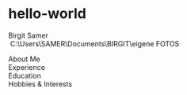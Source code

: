 # hello-world
<html>
 <head>
  
  Birgit Samer </head>
<br>
<img> 
 C:\Users\SAMER\Documents\BIRGIT\eigene FOTOS
<body> 
 About Me
<br> 
 Experience
<br> 
 Education
 <br>
 Hobbies & Interests </body>
 </html>
